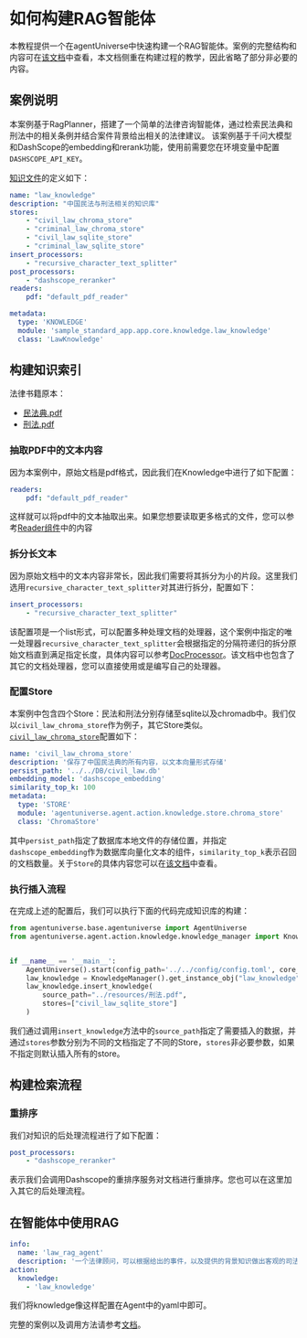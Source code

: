 # 如何构建RAG智能体

本教程提供一个在agentUniverse中快速构建一个RAG智能体。案例的完整结构和内容可在[该文档](7_1_1_法律咨询案例.md)中查看，本文档侧重在构建过程的教学，因此省略了部分非必要的内容。

## 案例说明
本案例基于RagPlanner，搭建了一个简单的法律咨询智能体，通过检索民法典和刑法中的相关条例并结合案件背景给出相关的法律建议。
该案例基于千问大模型和DashScope的embedding和rerank功能，使用前需要您在环境变量中配置`DASHSCOPE_API_KEY`。

[知识文件](../../../sample_standard_app/app/core/knowledge/law_knowledge.yaml)的定义如下：
```yaml
name: "law_knowledge"
description: "中国民法与刑法相关的知识库"
stores:
    - "civil_law_chroma_store"
    - "criminal_law_chroma_store"
    - "civil_law_sqlite_store"
    - "criminal_law_sqlite_store"
insert_processors:
    - "recursive_character_text_splitter"
post_processors:
    - "dashscope_reranker"
readers:
    pdf: "default_pdf_reader"

metadata:
  type: 'KNOWLEDGE'
  module: 'sample_standard_app.app.core.knowledge.law_knowledge'
  class: 'LawKnowledge'
```

## 构建知识索引

法律书籍原本：
- [民法典.pdf](../../../sample_standard_app/app/resources/民法典.pdf)
- [刑法.pdf](../../../sample_standard_app/app/resources/刑法.pdf)

### 抽取PDF中的文本内容
因为本案例中，原始文档是pdf格式，因此我们在Knowledge中进行了如下配置：
```yaml
readers:
    pdf: "default_pdf_reader"
```
这样就可以将pdf中的文本抽取出来。如果您想要读取更多格式的文件，您可以参考[Reader组件](2_2_4_Reader.md)中的内容

### 拆分长文本
因为原始文档中的文本内容非常长，因此我们需要将其拆分为小的片段。这里我们选用`recursive_character_text_splitter`对其进行拆分，配置如下：
```yaml
insert_processors:
    - "recursive_character_text_splitter"
```
该配置项是一个list形式，可以配置多种处理文档的处理器，这个案例中指定的唯一处理器`recursive_character_text_splitter`会根据指定的分隔符递归的拆分原始文档直到满足指定长度，具体内容可以参考[DocProcessor](2_2_4_DocProcessor.md)。该文档中也包含了其它的文档处理器，您可以直接使用或是编写自己的处理器。

### 配置Store
本案例中包含四个Store：民法和刑法分别存储至sqlite以及chromadb中。我们仅以`civil_law_chroma_store`作为例子，其它Store类似。  
[`civil_law_chroma_store`](../../../sample_standard_app/app/core/store/civil_law_chroma_store.yaml)配置如下：
```yaml
name: 'civil_law_chroma_store'
description: '保存了中国民法典的所有内容，以文本向量形式存储'
persist_path: '../../DB/civil_law.db'
embedding_model: 'dashscope_embedding'
similarity_top_k: 100
metadata:
  type: 'STORE'
  module: 'agentuniverse.agent.action.knowledge.store.chroma_store'
  class: 'ChromaStore'
```

其中`persist_path`指定了数据库本地文件的存储位置，并指定`dashscope_embedding`作为数据库向量化文本的组件，`similarity_top_k`表示召回的文档数量。关于`Store`的具体内容您可以在[该文档](2_2_4_Store.md)中查看。

### 执行插入流程
在完成上述的配置后，我们可以执行下面的代码完成知识库的构建：
```python
from agentuniverse.base.agentuniverse import AgentUniverse
from agentuniverse.agent.action.knowledge.knowledge_manager import KnowledgeManager


if __name__ == '__main__':
    AgentUniverse().start(config_path='../../config/config.toml', core_mode=True)
    law_knowledge = KnowledgeManager().get_instance_obj("law_knowledge")
    law_knowledge.insert_knowledge(
        source_path="../resources/刑法.pdf",
        stores=["civil_law_sqlite_store"]
    )
```
我们通过调用`insert_knowledge`方法中的`source_path`指定了需要插入的数据，并通过`stores`参数分别为不同的文档指定了不同的Store，`stores`非必要参数，如果不指定则默认插入所有的store。


## 构建检索流程

### 重排序
我们对知识的后处理流程进行了如下配置：
```yaml
post_processors:
    - "dashscope_reranker"
```
表示我们会调用Dashscope的重排序服务对文档进行重排序。您也可以在这里加入其它的后处理流程。

## 在智能体中使用RAG

```yaml
info:
  name: 'law_rag_agent'
  description: '一个法律顾问，可以根据给出的事件，以及提供的背景知识做出客观的司法判断'
action:
  knowledge:
    - 'law_knowledge'
```
我们将knowledge像这样配置在Agent中的yaml中即可。

完整的案例以及调用方法请参考[文档](7_1_1_法律咨询案例.md)。